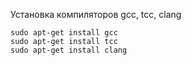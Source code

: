 Установка компиляторов gcc, tcc, clang

```
sudo apt-get install gcc
sudo apt-get install tcc
sudo apt-get install clang
```
